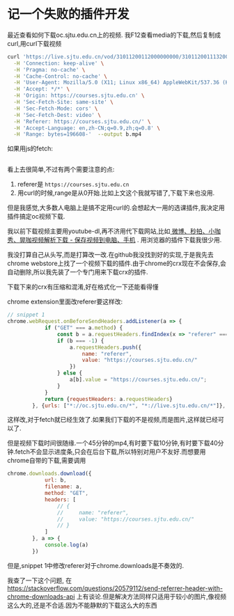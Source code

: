 # 记一个失败的插件开发

最近查看如何下载oc.sjtu.edu.cn上的视频. 我F12查看media的下载,然后复制成curl,用curl下载视频

```bash
curl 'https://live.sjtu.edu.cn/vod/31011200112000000000/31011200111320002428/0_1603701640-1603704941.mp4?key=1603774970-1-1a0ff9b1c95a48e363ab7b990a195069' \
  -H 'Connection: keep-alive' \
  -H 'Pragma: no-cache' \
  -H 'Cache-Control: no-cache' \
  -H 'User-Agent: Mozilla/5.0 (X11; Linux x86_64) AppleWebKit/537.36 (KHTML, like Gecko) Chrome/86.0.4240.111 Safari/537.36' \
  -H 'Accept: */*' \
  -H 'Origin: https://courses.sjtu.edu.cn' \
  -H 'Sec-Fetch-Site: same-site' \
  -H 'Sec-Fetch-Mode: cors' \
  -H 'Sec-Fetch-Dest: video' \
  -H 'Referer: https://courses.sjtu.edu.cn/' \
  -H 'Accept-Language: en,zh-CN;q=0.9,zh;q=0.8' \
  -H 'Range: bytes=196608-'  --output b.mp4

```

如果用js的fetch:

```javascript

```

看上去很简单,不过有两个需要注意的点:

1. referer是 `https://courses.sjtu.edu.cn`
2. 用curl的时候,range是从0开始.比如上文这个我就写错了,下载下来也没用.

但是我感觉,大多数人电脑上是搞不定用curl的.会想起大一用的选课插件,我决定用插件搞定oc视频下载.

我以前下载视频主要用youtube-dl,再不济用代下载网站,比如[ 微博、秒拍、小咖秀、晃咖视频解析下载 - 保存视频到电脑、手机](https://weibo.iiilab.com/) . 用浏览器的插件下载我很少用.

我没打算自己从头写,而是打算改一改.在github我没找到好的实现,于是我先去chrome webstore上找了一个视频下载的插件.由于chrome的crx现在不会保存,会自动删除,所以我先装了一个专门用来下载crx的插件.

下载下来的crx有压缩和混淆,好在格式化一下还能看得懂

chrome extension里面改referer要这样改:

```javascript
// snippet 1       
chrome.webRequest.onBeforeSendHeaders.addListener(a => {
            if ("GET" === a.method) {
                const b = a.requestHeaders.findIndex(x => "referer" === x.name.toLowerCase());
                if (b === -1) {
                    a.requestHeaders.push({
                        name: "referer",
                        value: "https://courses.sjtu.edu.cn/"
                    })
                } else {
                    a[b].value = "https://courses.sjtu.edu.cn/";
                }
            }
            return {requestHeaders: a.requestHeaders}
        }, {urls: ["*://oc.sjtu.edu.cn/*", "*://live.sjtu.edu.cn/*"]}, ["blocking", "requestHeaders", "extraHeaders"])
```

这样改,对于fetch就已经生效了.如果我们下载的不是视频,而是图片,这样就已经可以了.

但是视频下载时间很随缘.一个45分钟的mp4,有时要下载10分钟,有时要下载40分钟.fetch不会显示进度条,只会在后台下载,所以特别对用户不友好.而想要用chrome自带的下载,需要调用

```javascript
chrome.downloads.download({
            url: b,
            filename: a,
            method: "GET",
            headers: [
                // {
                //     name: "referer",
                //     value: "https://courses.sjtu.edu.cn/"
                // }
            ]
        }, a => {
            console.log(a)
        })
```

但是,snippet 1中修改referer对于chrome.downloads是不奏效的.

我查了一下这个问题, 在 https://stackoverflow.com/questions/20579112/send-referrer-header-with-chrome-downloads-api 上有谈论.但是解决方法同样只适用于较小的图片,像视频这么大的,还是不合适.因为不能静默的下载这么大的东西